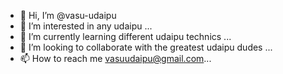 - 👋 Hi, I’m @vasu-udaipu
- 👀 I’m interested in any udaipu ...
- 🌱 I’m currently learning different udaipu technics ...
- 💞️ I’m looking to collaborate with the greatest udaipu dudes ...
- 📫 How to reach me vasuudaipu@gmail.com...

<!---
vasu-udaipu/vasu-udaipu is a ✨ special ✨ repository because its `README.md` (this file) appears on your GitHub profile.
You can click the Preview link to take a look at your changes.
--->
